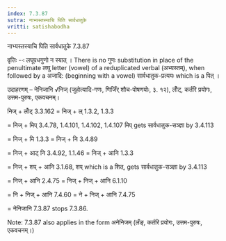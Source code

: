 ```yaml
---
index: 7.3.87
sutra: नाभ्यस्तस्याचि पिति सार्वधातुके
vritti: satishabodha
---
```



 ‌नाभ्यस्तस्याचि पिति सार्वधातुके 7.3.87 

वृत्तिः --ः लघूपधगुणो न स्‍यात् । There is no गुणः substitution in place of the penultimate लघु letter (vowel) of a reduplicated verbal (अभ्यस्तम्), when followed by a अजादि: (beginning with a vowel) सार्वधातुक-प्रत्ययः which is a पित् । 


उदाहरणम् – नेनिजानि √निज् (जुहोत्यादि-गणः, णिजिँर् शौच-पोषणयोः, ३. १२), लोँट्, कर्तरि प्रयोगः, उत्तम-पुरुषः, एकवचनम्। 


निज् + लोँट् 3.3.162 = निज् + ल् 1.3.2, 1.3.3 

= निज् + मिप् 3.4.78, 1.4.101, 1.4.102, 1.4.107 मिप् gets सार्वधातुक-सञ्ज्ञा by 3.4.113 

= निज् + मि 1.3.3 = निज् + नि 3.4.89 

= निज् + आट् नि 3.4.92, 1.1.46 = निज् + आनि 1.3.3 

= निज् + शप् + आनि 3.1.68, शप् which is a शित्, gets सार्वधातुक-सञ्ज्ञा by 3.4.113 

= निज् + आनि 2.4.75 = निज् + निज् + आनि 6.1.10 

= नि + निज् + आनि 7.4.60 = ने + निज् + आनि 7.4.75 

= नेनिजानि 7.3.87 stops 7.3.86. 


Note: 7.3.87 also applies in the form अनेनिजम् (लँङ्, कर्तरि प्रयोगः, उत्तम-पुरुषः, एकवचनम्।) 


